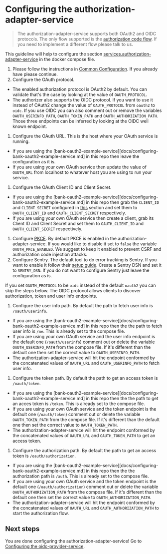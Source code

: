 # Configuring the authorization-adapter-service
> The authorization-adapter-service supports both OAuth2 and OIDC protocols. The only flow supported is the [authorization code flow](https://oauth.net/2/grant-types/authorization-code/). If you need to implement a different flow please talk to us.



This guideline will help to configure the section [services.authorization-adapter-service](https://github.com/idpartner-app/trust-platform-example/blob/trustPlatformExample/docker-compose.yml#L51) in the docker compose file.

1. Please follow the instructions in [Common Configuration](docs/common-configuration.md). If you already have please continue.
1. Configure the OAuth protocol.
  - The enabled authorization protocol is OAuth2 by default. You can validate that's the case by looking at the value of `OAUTH_PROTOCOL`.
  - The authorizer also supports the OIDC protocol. If you want to use it instead of OAuth2 change the value of `OAUTH_PROTOCOL` from `oauth2` to `oidc`. If you use OIDC you can also comment out or remove the variables `OAUTH_USERINFO_PATH`, `OAUTH_TOKEN_PATH` and `OAUTH_AUTHORIZATION_PATH`. Those three endpoints can be inferred by looking at the OIDC well known endpoint.
1. Configure the OAuth URL. This is the host where your OAuth service is running.
  - If you are using the [bank-oauth2-example-service][docs/configuring-bank-oauth2-example-service.md] in this repo then leave the configuration as it is.
  - If you are using your own OAuth service then update the value of `OAUTH_URL` from localhost to whatever host you are using to run your service.
1. Configure the OAuth Client ID and Client Secret.
  - If you are using the [bank-oauth2-example-service][docs/configuring-bank-oauth2-example-service.md] in this repo then grab the `CLIENT_ID` and `CLIENT_SECRET` configured in [this](docs/configuring-bank-oauth2-example-service.md) section and set them to `OAUTH_CLIENT_ID` and `OAUTH_CLIENT_SECRET` respectively.
  - If you are using your own OAuth service then create a client, grab its Client ID and Client Secret and set them to `OAUTH_CLIENT_ID` and `OAUTH_CLIENT_SECRET` respectively.
1. Configure [PKCE](https://oauth.net/2/pkce/#:~:text=PKCE%20(RFC%207636)%20is%20an,is%20using%20a%20client%20secret.). By default PKCE is enabled in the authorization-adapter-service. If you would like to disable it set to `false` the variable `OAUTH_PKCE_ENABLED`. We suggest to keep it enabled to prevent CSRF and authorization code injection attacks.
1. Configure Sentry. The default tool to do error tracking is Sentry. If you want to enable it follow their [setup guide](https://sentry.io/signup/). Create a Sentry DSN and set it to `SENTRY_DSN`. If you do not want to configure Sentry just leave the configuration as is.


If you set `OAUTH_PROTOCOL` to be `oidc` instead of the default `oauth2` you can skip the steps below. The OIDC protocol allows clients to discover authorization, token and user info endpoints.

1. Configure the user info path. By default the path to fetch user info is `/oauth/userinfo`.
  - If you are using the [bank-oauth2-example-service][docs/configuring-bank-oauth2-example-service.md] in this repo then the the path to fetch user info is `/me`.  This is already set to the compose file.
  - If you are using your own OAuth service and the user info endpoint is the default one (`/oauth/userinfo`) comment out or delete the variable `OAUTH_USERINFO_PATH` from the compose file. If it's different than the default one then set the correct value to `OAUTH_USERINFO_PATH`.
  - The authorization-adapter-service will hit the endpoint conformed by the concatenated values of `OAUTH_URL` and `OAUTH_USERINFO_PATH` to fetch user info.
1. Configure the token path. By default the path to get an access token is `/oauth/token`.
  - If you are using the [bank-oauth2-example-service][docs/configuring-bank-oauth2-example-service.md] in this repo then the the path to get an acces token is `/token`. This is already set to the compose file.
  - If you are using your own OAuth service and the token endpoint is the default one (`/oauth/token`) comment out or delete the variable `OAUTH_TOKEN_PATH` from the compose file. If it's different than the default one then set the correct value to `OAUTH_TOKEN_PATH`.
  - The authorization-adapter-service will hit the endpoint conformed by the concatenated values of `OAUTH_URL` and `OAUTH_TOKEN_PATH` to get an access token.
1. Configure the authorization path. By default the path to get an access token is `/oauth/authorization`.
  - If you are using the [bank-oauth2-example-service][docs/configuring-bank-oauth2-example-service.md] in this repo then the the authorization path is `/auth`. This is already set to the compose file.
  - If you are using your own OAuth service and the token endpoint is the default one (`/oauth/authorization`) comment out or delete the variable `OAUTH_AUTHORIZATION_PATH` from the compose file. If it's different than the default one then set the correct value to `OAUTH_AUTHORIZATION_PATH`.
  - The authorization-adapter-service will hit the endpoint conformed by the concatenated values of `OAUTH_URL` and `OAUTH_AUTHORIZATION_PATH` to start the authorization flow.

## Next steps
You are done configuring the authorization-adapter-service! Go to [Configuring the oidc-provider-service](docs/configuring-oidc-provider-service.md).